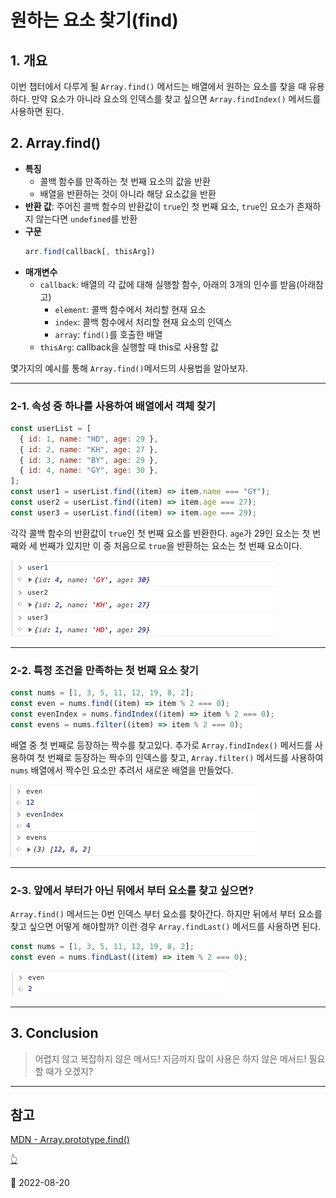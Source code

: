 # 원하는 요소 찾기(find)

## 1. 개요

이번 챕터에서 다루게 될 `Array.find()` 메서드는 배열에서 원하는 요소를 찾을 때 유용하다. 만약 요소가 아니라
요소의 인덱스를 찾고 싶으면 `Array.findIndex()` 메서드를 사용하면 된다.

## 2. Array.find()

- **특징**
  - 콜백 함수를 만족하는 첫 번째 요소의 값을 반환
  - 배열을 반환하는 것이 아니라 해당 요소값을 반환
- **반환 값**: 주어진 콜백 함수의 반환값이 `true`인 첫 번째 요소, `true`인 요소가 존재하지 않는다면 `undefined`를 반환
- **구문**
  ```javascript
  arr.find(callback[, thisArg])
  ```
- **매개변수**
  - `callback`: 배열의 각 값에 대해 실행할 함수, 아래의 3개의 인수를 받음(아래참고)
    - `element`: 콜백 함수에서 처리할 현재 요소
    - `index`: 콜백 함수에서 처리할 현재 요소의 인덱스
    - `array`: `find()`를 호출한 배열
  - `thisArg`: callback을 실행할 때 this로 사용할 값

몇가지의 예시를 통해 `Array.find()`메서드의 사용법을 알아보자.

---

### 2-1. 속성 중 하나를 사용하여 배열에서 객체 찾기

```javascript
const userList = [
  { id: 1, name: "HD", age: 29 },
  { id: 2, name: "KH", age: 27 },
  { id: 3, name: "BY", age: 29 },
  { id: 4, name: "GY", age: 30 },
];
const user1 = userList.find((item) => item.name === "GY");
const user2 = userList.find((item) => item.age === 27);
const user3 = userList.find((item) => item.age === 29);
```

각각 콜백 함수의 반환값이 `true`인 첫 번째 요소를 반환한다.
`age`가 29인 요소는 첫 번째와 세 번째가 있지만 이 중 처음으로 `true`을 반환하는 요소는 첫 번째 요소이다.

![find 1](/image/JS/ArrayMethod/Find/find_1.png)

---

### 2-2. 특정 조건을 만족하는 첫 번째 요소 찾기

```javascript
const nums = [1, 3, 5, 11, 12, 19, 8, 2];
const even = nums.find((item) => item % 2 === 0);
const evenIndex = nums.findIndex((item) => item % 2 === 0);
const evens = nums.filter((item) => item % 2 === 0);
```

배열 중 첫 번째로 등장하는 짝수를 찾고있다. 추가로 `Array.findIndex()` 메서드를 사용하여 첫 번째로
등장하는 짝수의 인덱스를 찾고, `Array.filter()` 메서드를 사용하여 `nums` 배열에서 짝수인 요소만 추려서 새로운
배열을 만들었다.

![find 2](/image/JS/ArrayMethod/Find/find_2.png)

---

### 2-3. 앞에서 부터가 아닌 뒤에서 부터 요소를 찾고 싶으면?

`Array.find()` 메서드는 0번 인덱스 부터 요소를 찾아간다. 하지만 뒤에서 부터 요소를
찾고 싶으면 어떻게 해야할까? 이런 경우 `Array.findLast()` 메서드를 사용하면 된다.

```javascript
const nums = [1, 3, 5, 11, 12, 19, 8, 2];
const even = nums.findLast((item) => item % 2 === 0);
```

![find 3](/image/JS/ArrayMethod/Find/find_3.png)

---

## 3. Conclusion

> 어렵지 않고 복잡하지 않은 메서드! 지금까지 많이 사용은 하지 않은 메서드! 필요할 때가 오겠지?

---

## 참고

[MDN - Array.prototype.find()](https://developer.mozilla.org/ko/docs/Web/JavaScript/Reference/Global_Objects/Array/find)

[👆](#원하는-요소-찾기find)

📅 2022-08-20
